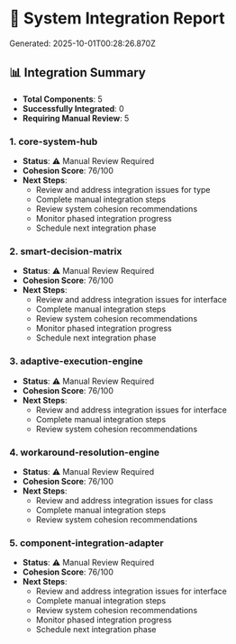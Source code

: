 # 🔄 System Integration Report

Generated: 2025-10-01T00:28:26.870Z

## 📊 Integration Summary
- **Total Components**: 5
- **Successfully Integrated**: 0
- **Requiring Manual Review**: 5

### 1. core-system-hub
- **Status**: ⚠️ Manual Review Required
- **Cohesion Score**: 76/100
- **Next Steps**:
  - Review and address integration issues for type
  - Complete manual integration steps
  - Review system cohesion recommendations
  - Monitor phased integration progress
  - Schedule next integration phase

### 2. smart-decision-matrix
- **Status**: ⚠️ Manual Review Required
- **Cohesion Score**: 76/100
- **Next Steps**:
  - Review and address integration issues for interface
  - Complete manual integration steps
  - Review system cohesion recommendations
  - Monitor phased integration progress
  - Schedule next integration phase

### 3. adaptive-execution-engine
- **Status**: ⚠️ Manual Review Required
- **Cohesion Score**: 76/100
- **Next Steps**:
  - Review and address integration issues for interface
  - Complete manual integration steps
  - Review system cohesion recommendations

### 4. workaround-resolution-engine
- **Status**: ⚠️ Manual Review Required
- **Cohesion Score**: 76/100
- **Next Steps**:
  - Review and address integration issues for class
  - Complete manual integration steps
  - Review system cohesion recommendations

### 5. component-integration-adapter
- **Status**: ⚠️ Manual Review Required
- **Cohesion Score**: 76/100
- **Next Steps**:
  - Review and address integration issues for interface
  - Complete manual integration steps
  - Review system cohesion recommendations
  - Monitor phased integration progress
  - Schedule next integration phase

